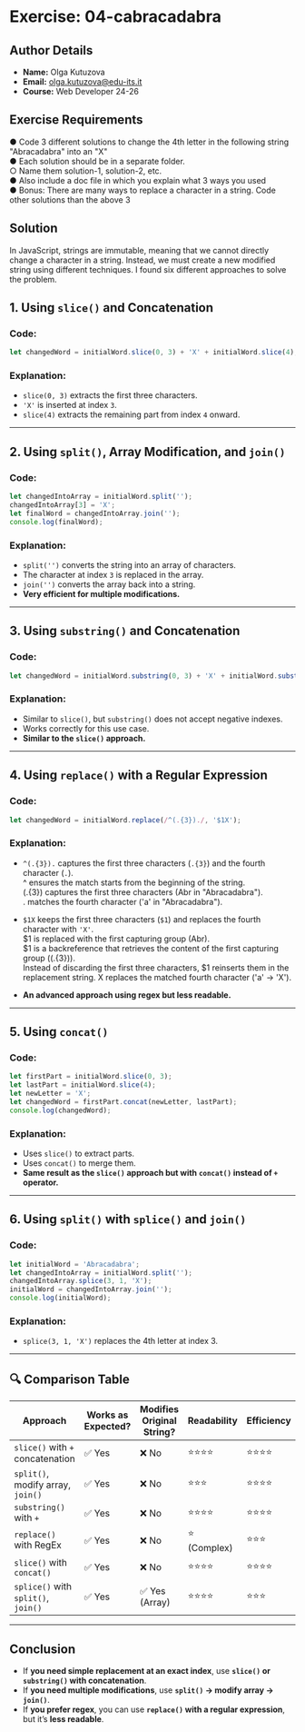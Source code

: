 # Exercise: 04-cabracadabra

## Author Details
- **Name:** Olga Kutuzova  
- **Email:** olga.kutuzova@edu-its.it  
- **Course:** Web Developer 24-26

## Exercise Requirements
● Code 3 different solutions to change the 4th letter in the following string 
"Abracadabra" into an "X"  
● Each solution should be in a separate folder.   
○ Name them solution-1, solution-2, etc.   
● Also include a doc file in which you explain what 3 ways you used  
● Bonus: There are many ways to replace a character in a string. Code other 
solutions than the above 3
  

## Solution
In JavaScript, strings are immutable, meaning that we cannot directly change a character in a string. Instead, we must create a new modified string using different techniques. I found six different approaches to solve the problem.   

## 1. Using `slice()` and Concatenation
### **Code:**
```javascript
let changedWord = initialWord.slice(0, 3) + 'X' + initialWord.slice(4);
```
### **Explanation:**
- `slice(0, 3)` extracts the first three characters.
- `'X'` is inserted at index `3`.
- `slice(4)` extracts the remaining part from index `4` onward.


---

## 2. Using `split()`, Array Modification, and `join()`
### **Code:**
```javascript
let changedIntoArray = initialWord.split('');
changedIntoArray[3] = 'X';
let finalWord = changedIntoArray.join('');  
console.log(finalWord);
```
### **Explanation:**
- `split('')` converts the string into an array of characters.
- The character at index `3` is replaced in the array.
- `join('')` converts the array back into a string.
- **Very efficient for multiple modifications.**

---

## 3. Using `substring()` and Concatenation
### **Code:**
```javascript
let changedWord = initialWord.substring(0, 3) + 'X' + initialWord.substring(4);
```
### **Explanation:**
- Similar to `slice()`, but `substring()` does not accept negative indexes.
- Works correctly for this use case.
- **Similar to the `slice()` approach.**

---

## 4. Using `replace()` with a Regular Expression
### **Code:**
```javascript
let changedWord = initialWord.replace(/^(.{3})./, '$1X');
```
### **Explanation:**
- `^(.{3}).` captures the first three characters (`.{3}`) and the fourth character (`.`).  
^ ensures the match starts from the beginning of the string.  
(.{3}) captures the first three characters (Abr in "Abracadabra").  
. matches the fourth character ('a' in "Abracadabra").  
- `$1X` keeps the first three characters (`$1`) and replaces the fourth character with `'X'`.  
$1 is replaced with the first capturing group (Abr).  
$1 is a backreference that retrieves the content of the first capturing group ((.{3})).  
Instead of discarding the first three characters, $1 reinserts them in the replacement string.
X replaces the matched fourth character ('a' → 'X').  

- **An advanced approach using regex but less readable.**
---

## 5. Using `concat()`
### **Code:**
```javascript
let firstPart = initialWord.slice(0, 3);
let lastPart = initialWord.slice(4);
let newLetter = 'X';
let changedWord = firstPart.concat(newLetter, lastPart);
console.log(changedWord);
```
### **Explanation:**
- Uses `slice()` to extract parts.
- Uses `concat()` to merge them.
- **Same result as the `slice()` approach but with `concat()` instead of `+` operator.**

---

## 6. Using `split()` with `splice()` and `join()`
### **Code:**
```javascript
let initialWord = 'Abracadabra';
let changedIntoArray = initialWord.split('');
changedIntoArray.splice(3, 1, 'X');    
initialWord = changedIntoArray.join('');        
console.log(initialWord);
```
### **Explanation:**
- `splice(3, 1, 'X')` replaces the 4th letter at index 3.


---

## 🔍 **Comparison Table**

| Approach                         | Works as Expected? | Modifies Original String? | Readability | Efficiency |
|----------------------------------|-------------------|-------------------------|-------------|------------|
| `slice()` with `+` concatenation | ✅ Yes | ❌ No | ⭐⭐⭐⭐ | ⭐⭐⭐⭐ |
| `split()`, modify array, `join()` | ✅ Yes | ❌ No | ⭐⭐⭐ | ⭐⭐⭐⭐ |
| `substring()` with `+`           | ✅ Yes | ❌ No | ⭐⭐⭐⭐ | ⭐⭐⭐⭐ |
| `replace()` with RegEx           | ✅ Yes | ❌ No | ⭐ (Complex) | ⭐⭐⭐ |
| `slice()` with `concat()`        | ✅ Yes | ❌ No | ⭐⭐⭐⭐ | ⭐⭐⭐⭐ |
| `splice()` with `split()`, `join()`        | ✅ Yes | ✅ Yes (Array) | ⭐⭐⭐⭐ | ⭐⭐⭐ |

---

## **Conclusion**
- If **you need simple replacement at an exact index**, use **`slice()` or `substring()` with concatenation**.
- If **you need multiple modifications**, use **`split()` → modify array → `join()`**.
- If **you prefer regex**, you can use **`replace()` with a regular expression**, but it’s **less readable**.


